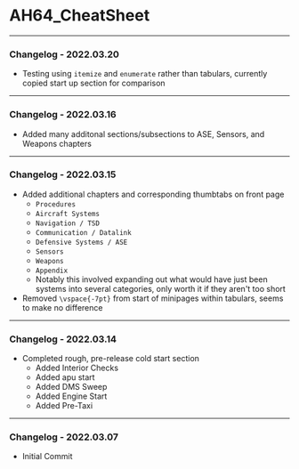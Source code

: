 # AH64_CheatSheet

***

### Changelog - 2022.03.20

- Testing using `itemize` and `enumerate` rather than tabulars, currently copied start up section for comparison

***

### Changelog - 2022.03.16 

- Added many additonal sections/subsections to ASE, Sensors, and Weapons chapters 

***

### Changelog - 2022.03.15

- Added additional chapters and corresponding thumbtabs on front page
  - `Procedures`
  - `Aircraft Systems`
  - `Navigation / TSD`
  - `Communication / Datalink`
  - `Defensive Systems / ASE`
  - `Sensors` 
  - `Weapons`
  - `Appendix`
  - Notably this involved expanding out what would have just been systems into several categories, only worth it if they aren't too short
- Removed `\vspace{-7pt}` from start of minipages within tabulars, seems to make no difference

***

### Changelog - 2022.03.14

- Completed rough, pre-release cold start section
  - Added Interior Checks
  - Added apu start
  - Added DMS Sweep
  - Added Engine Start
  - Added Pre-Taxi

***

### Changelog - 2022.03.07

- Initial Commit
